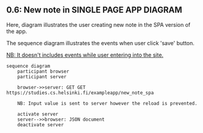 ## 0.6: New note in SINGLE PAGE APP DIAGRAM

Here, diagram illustrates the user creating new note in the SPA version of the app.

The sequence diagram illustrates the events when user click 'save' button.

<u>NB: It doesn't includes events while user entering into the site.</u>

```mermaid
sequence diagram
    participant browser
    participant server

    browser->>server: GET GET https://studies.cs.helsinki.fi/exampleapp/new_note_spa

    NB: Input value is sent to server however the reload is prevented.

    activate server
    server-->>browser: JSON document
    deactivate server


```
